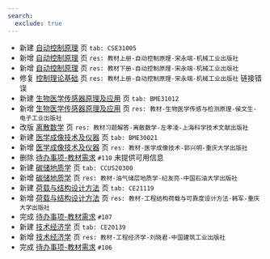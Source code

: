 ```yaml
---
search:
  exclude: true
---
```


- 新建 [自动控制原理](../../../../course/自动控制原理.md) 页 `tab: CSE31005`
- 新增 [自动控制原理](../../../../course/自动控制原理.md) 页 `res: 教材上册-自动控制原理-宋永端-机械工业出版社`
- 新增 [自动控制原理](../../../../course/自动控制原理.md) 页 `res: 教材下册-自动控制原理-宋永端-机械工业出版社`
- 修复 [控制理论基础](../../../../course/控制理论基础.md) 页 `res: 教材上册-自动控制原理-宋永端-机械工业出版社` 链接错误
- 新建 [生物医学传感器原理及应用](../../../../course/生物医学传感器原理及应用.md) 页 `tab: BME31012`
- 新增 [生物医学传感器原理及应用](../../../../course/生物医学传感器原理及应用.md) 页 `res: 教材-生物医学传感与检测原理-侯文生-电子工业出版社`
- 改版 [离散数学](../../../../course/离散数学.md) 页 `res: 教材习题解答-离散数学-左孝凌-上海科学技术文献出版社`
- 新建 [医学成像技术及仪器](../../../../course/医学成像技术及仪器.md) 页 `tab: BME30021`
- 新增 [医学成像技术及仪器](../../../../course/医学成像技术及仪器.md) 页 `res: 教材-医学成像技术-郭兴明-重庆大学出版社`
- 删除 [待办事项-教材需求](../../../待办事项/textbook.md) `#110` 未提供可用信息
- 新建 [碳储地质学](../../../../course/碳储地质学.md) 页 `tab: CCUS20300`
- 新增 [碳储地质学](../../../../course/碳储地质学.md) 页 `res: 教材-油气储层地质学-纪友亮-中国石油大学出版社`
- 新建 [荷载与结构设计方法](../../../../course/荷载与结构设计方法.md) 页 `tab: CE21119`
- 新增 [荷载与结构设计方法](../../../../course/荷载与结构设计方法.md) 页 `res: 教材-工程结构荷载与可靠度设计方法-韩军-重庆大学出版社`
- 完成 [待办事项-教材需求](../../../待办事项/textbook.md) `#107`
- 新建 [技术经济学](../../../../course/技术经济学.md) 页 `tab: CE20139`
- 新增 [技术经济学](../../../../course/技术经济学.md) 页 `res: 教材-工程经济学-刘晓君-中国建筑工业出版社`
- 完成 [待办事项-教材需求](../../../待办事项/textbook.md) `#106`

